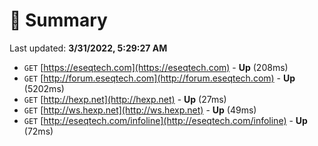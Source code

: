 # 📖 Summary
Last updated: **3/31/2022, 5:29:27 AM**

- `GET` [https://eseqtech.com](https://eseqtech.com) - **Up** (208ms)
- `GET` [http://forum.eseqtech.com](http://forum.eseqtech.com) - **Up** (5202ms)
- `GET` [http://hexp.net](http://hexp.net) - **Up** (27ms)
- `GET` [http://ws.hexp.net](http://ws.hexp.net) - **Up** (49ms)
- `GET` [http://eseqtech.com/infoline](http://eseqtech.com/infoline) - **Up** (72ms)
